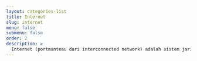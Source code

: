 ```yaml
---
layout: categories-list
title: Internet
slug: internet
menu: false
submenu: false
order: 2
description: >
  Internet (portmanteau dari interconnected network) adalah sistem jaringan komputer yang saling terhubung secara global dengan menggunakan paket protokol...
---
```

